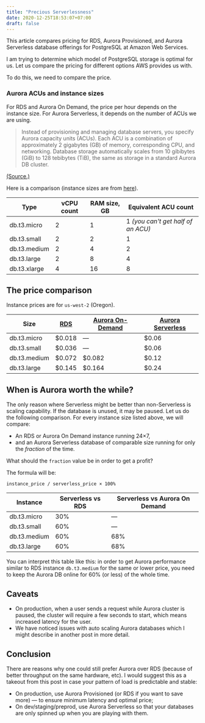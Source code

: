 ```yaml
---
title: "Precious Serverlessness"
date: 2020-12-25T18:53:07+07:00
draft: false
---
```


This article compares pricing for RDS, Aurora Provisioned, and Aurora Serverless database offerings for PostgreSQL at Amazon Web Services.

<!--more-->

I am trying to determine which model of PostgreSQL storage is optimal for us. Let us compare the pricing for different options AWS provides us with.

To do this, we need to compare the price.

### Aurora ACUs and instance sizes

For RDS and Aurora On Demand, the price per hour depends on the instance size. For Aurora Serverless, it depends on the number of ACUs we are using.

> Instead of provisioning and managing database servers, you specify Aurora capacity units (ACUs). Each ACU is a combination of approximately 2 gigabytes (GB) of memory, corresponding CPU, and networking. Database storage automatically scales from 10 gibibytes (GiB) to 128 tebibytes (TiB), the same as storage in a standard Aurora DB cluster.

[(Source.)](https://docs.aws.amazon.com/AmazonRDS/latest/AuroraUserGuide/aurora-serverless.how-it-works.html)

Here is a comparison (instance sizes are from [here](https://aws.amazon.com/rds/instance-types/)).

| Type         | vCPU count | RAM size, GB | Equivalent ACU count               |
| ------------ | ---------- | ------------ | ---------------------------------- |
| db.t3.micro  | 2          | 1            | 1 *(you can't get half of an ACU)* |
| db.t3.small  | 2          | 2            | 1                                  |
| db.t3.medium | 2          | 4            | 2                                  |
| db.t3.large  | 2          | 8            | 4                                  |
| db.t3.xlarge | 4          | 16           | 8                                  |

## The price comparison

Instance prices are for `us-west-2` (Oregon).

| Size         | [RDS](https://aws.amazon.com/rds/postgresql/pricing/) | [Aurora On-Demand](https://aws.amazon.com/rds/aurora/pricing/) | [Aurora Serverless](https://aws.amazon.com/rds/aurora/pricing/) |
| ------------ | ----------------------------------------------------- | ------------------------------------------------------------ | ------------------------------------------------------------ |
| db.t3.micro  | $0.018                                                | —                                                            | $0.06                                                        |
| db.t3.small  | $0.036                                                | —                                                            | $0.06                                                        |
| db.t3.medium | $0.072                                                | $0.082                                                       | $0.12                                                        |
| db.t3.large  | $0.145                                                | $0.164                                                       | $0.24                                                        |

## When is Aurora worth the while?

The only reason where Serverless might be better than non-Serverless is scaling capability. If the database is unused, it may be paused. Let us do the following comparison. For every instance size listed above, we will compare:

- An RDS or Aurora On Demand instance running 24×7,
- and an Aurora Serverless database of comparable size running for only the *fraction* of the time.

What should the `fraction` value be in order to get a profit?

The formula will be:

```
instance_price / serverless_price × 100%
```

| Instance     | Serverless vs RDS | Serverless vs Aurora On Demand |
| ------------ | ----------------- | ------------------------------ |
| db.t3.micro  | 30%               | —                              |
| db.t3.small  | 60%               | —                              |
| db.t3.medium | 60%               | 68%                            |
| db.t3.large  | 60%               | 68%                            |

You can interpret this table like this: in order to get Aurora performance similar to RDS instance `db.t3.medium` for the same or lower price, you need to keep the Aurora DB online for 60% (or less) of the whole time.

## Caveats

- On production, when a user sends a request while Aurora cluster is paused, the cluster will require a few seconds to start, which means increased latency for the user.
- We have noticed issues with auto scaling Aurora databases which I might describe in another post in more detail.

## Conclusion

There are reasons why one could still prefer Aurora over RDS (because of better throughput on the same hardware, etc). I would suggest this as a takeout from this post in case your pattern of load is predictable and stable:

- On production, use Aurora Provisioned (or RDS if you want to save more) — to ensure minimum latency and optimal price;
- On dev/staging/preprod, use Aurora Serverless so that your databases are only spinned up when you are playing with them.